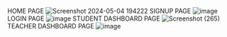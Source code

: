 HOME PAGE 
![Screenshot 2024-05-04 194222](https://github.com/ASP124/EduConnect/assets/86464479/ced86452-8c80-4111-b075-7c31d3c9580b)
SIGNUP PAGE
![image](https://github.com/ASP124/EduConnect/assets/86464479/5640b0f9-7e29-4385-b323-0a9c83008e3c)
LOGIN PAGE
![image](https://github.com/ASP124/EduConnect/assets/86464479/9d5e5321-8b48-4cfb-8237-6bdca1f1cc53)
STUDENT DASHBOARD PAGE 
![Screenshot (265)](https://github.com/ASP124/EduConnect/assets/86464479/2b855eba-fe47-444f-8d8f-8251f253d310)
TEACHER DASHBOARD PAGE
![image](https://github.com/ASP124/EduConnect/assets/86464479/c2a54c70-33f9-4bf5-bc78-ae0326578e93)
